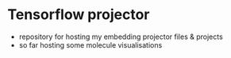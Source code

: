 # Tensorflow projector

- repository for hosting my embedding projector files & projects
- so far hosting some molecule visualisations
